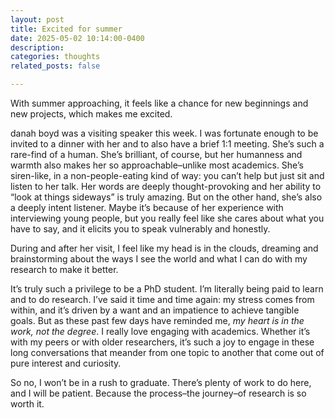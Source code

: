 ```yaml
---
layout: post
title: Excited for summer
date: 2025-05-02 10:14:00-0400
description: 
categories: thoughts
related_posts: false

---
```

With summer approaching, it feels like a chance for new beginnings and new projects, which makes me excited.

danah boyd was a visiting speaker this week. I was fortunate enough to be invited to a dinner with her and to also have a brief 1:1 meeting. She’s such a rare-find of a human. She’s brilliant, of course, but her humanness and warmth also makes her so approachable–unlike most academics. She’s siren-like, in a non-people-eating kind of way: you can’t help but just sit and listen to her talk. Her words are deeply thought-provoking and her ability to “look at things sideways” is truly amazing. But on the other hand, she’s also a deeply intent listener. Maybe it’s because of her experience with interviewing young people, but you really feel like she cares about what you have to say, and it elicits you to speak vulnerably and honestly. 

During and after her visit, I feel like my head is in the clouds, dreaming and brainstorming about the ways I see the world and what I can do with my research to make it better. 

It’s truly such a privilege to be a PhD student. I’m literally being paid to learn and to do research. I’ve said it time and time again: my stress comes from within, and it’s driven by a want and an impatience to achieve tangible goals. But as these past few days have reminded me, _my heart is in the work, not the degree_. I really love engaging with academics. Whether it’s with my peers or with older researchers, it’s such a joy to engage in these long conversations that meander from one topic to another that come out of pure interest and curiosity. 

So no, I won’t be in a rush to graduate. There’s plenty of work to do here, and I will be patient. Because the process–the journey–of research is so worth it.

